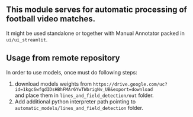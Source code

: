 ## This module serves for automatic processing of football video matches.

It might be used standalone or together with Manual Annotator packed in `ui/ui_streamlit`.

## Usage from remote repository

In order to use models, once must do following steps:
1. download models weights from `https://drive.google.com/uc?id=1kgc6wfgdIDsHBhFMAr6YwTWbrigNv_UB&export=download`  
and place them in `lines_and_field_detection/out` folder.
2. Add additional python interpreter path pointing to `automatic_models/lines_and_field_detection` folder.
